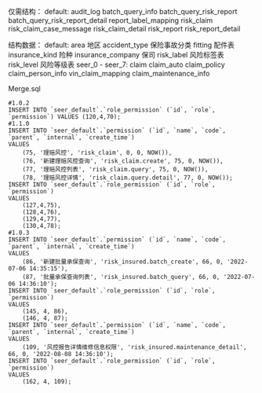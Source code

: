 仅需结构：
	default:
		audit_log 
		batch_query_info
		batch_query_risk_report
		batch_query_risk_report_detail
		report_label_mapping
		risk_claim
		risk_claim_case_message
		risk_claim_detail
		risk_report
		risk_report_detail

结构数据：
	default:
		area 地区
		accident_type 保险事故分类
		fitting 配件表
		insurance_kind 险种
		insurance_company 保司
		risk_label 风险标签表
		risk_level 风险等级表
	seer_0 - seer_7:
		claim
		claim_auto
		claim_policy
		claim_person_info
		vin_claim_mapping
		claim_maintenance_info

Merge.sql

```
#1.0.2
INSERT INTO `seer_default`.`role_permission` (`id`, `role`, `permission`) VALUES (120,4,70);
#1.1.0
INSERT INTO `seer_default`.`permission` (`id`, `name`, `code`, `parent`, `internal`, `create_time`)
VALUES
    (75, '理赔风控', 'risk_claim', 0, 0, NOW()),
    (76, '新建理赔风控查询', 'risk_claim.create', 75, 0, NOW()),
    (77, '理赔风控列表', 'risk_claim.query', 75, 0, NOW()),
    (78, '理赔风控详情', 'risk_claim.query.detail', 77, 0, NOW());
INSERT INTO `seer_default`.`role_permission` (`id`, `role`, `permission`)
VALUES
    (127,4,75),
    (128,4,76),
    (129,4,77),
    (130,4,78);
#1.0.3
INSERT INTO `seer_default`.`permission` (`id`, `name`, `code`, `parent`, `internal`, `create_time`) 
VALUES
	(86, '新建批量承保查询', 'risk_insured.batch_create', 66, 0, '2022-07-06 14:35:15'),
    (87, '批量承保查询列表', 'risk_insured.batch_query', 66, 0, '2022-07-06 14:36:10');
INSERT INTO `seer_default`.`role_permission` (`id`, `role`, `permission`)
VALUES
    (145, 4, 86),
    (146, 4, 87);
INSERT INTO `seer_default`.`permission` (`id`, `name`, `code`, `parent`, `internal`, `create_time`)
VALUES
    (109, '风控报告详情维修信息权限', 'risk_insured.maintenance_detail', 66, 0, '2022-08-08 14:36:10');
INSERT INTO `seer_default`.`role_permission` (`id`, `role`, `permission`)
VALUES
    (162, 4, 109);
```